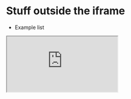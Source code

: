# Stuff outside the iframe
- Example list

<iframe src="https://google.com/" class="iframe-md">a</iframe>
